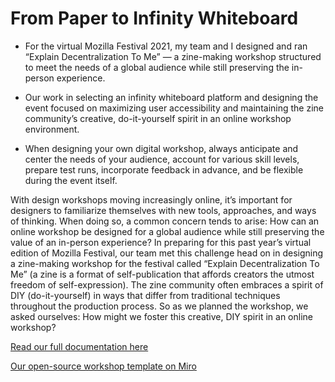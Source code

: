 # From Paper to Infinity Whiteboard


- For the virtual Mozilla Festival 2021, my team and I designed and ran “Explain Decentralization To Me” — a zine-making workshop structured to meet the needs of a global audience while still preserving the in-person experience.

- Our work in selecting an infinity whiteboard platform and designing the event focused on maximizing user accessibility and maintaining the zine community’s creative, do-it-yourself spirit in an online workshop environment.

- When designing your own digital workshop, always anticipate and center the needs of your audience, account for various skill levels, prepare test runs, incorporate feedback in advance, and be flexible during the event itself. 

With design workshops moving increasingly online, it’s important for designers to familiarize themselves with new tools, approaches, and ways of thinking. When doing so, a common concern tends to arise: How can an online workshop be designed for a global audience while still preserving the value of an in-person experience? In preparing for this past year’s virtual edition of Mozilla Festival, our team met this challenge head on in designing a zine-making workshop for the festival called “Explain Decentralization To Me” (a zine is a format of self-publication that affords creators the utmost freedom of self-expression). The zine community often embraces a spirit of DIY (do-it-yourself) in ways that differ from traditional techniques throughout the production process. So as we planned the workshop, we asked ourselves: How might we foster this creative, DIY spirit in an online workshop? 

[Read our full documentation here](https://simplysecure.org/blog/from-paper-to-infinity-whiteboard-inspiring-creativity-and-digital-collaboration-in-online-design-workshops/)

[Our open-source workshop template on Miro](https://miro.com/app/board/o9J_lIHr-jM=/)

